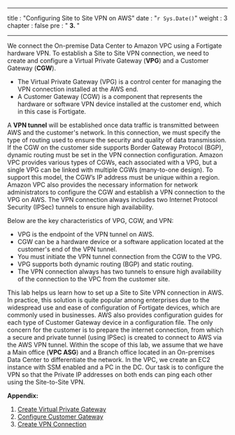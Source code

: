 
---

title : "Configuring Site to Site VPN on AWS"
date :  "`r Sys.Date()`" 
weight : 3 
chapter : false
pre : " <b> 3. </b> "

---

We connect the On-premise Data Center to Amazon VPC using a Fortigate hardware VPN. To establish a Site to Site VPN connection, we need to create and configure a Virtual Private Gateway (**VPG**) and a Customer Gateway (**CGW**).
- The Virtual Private Gateway (VPG) is a control center for managing the VPN connection installed at the AWS end.
- A Customer Gateway (CGW) is a component that represents the hardware or software VPN device installed at the customer end, which in this case is Fortigate.

A **VPN tunnel** will be established once data traffic is transmitted between AWS and the customer's network. In this connection, we must specify the type of routing used to ensure the security and quality of data transmission.
If the CGW on the customer side supports Border Gateway Protocol (BGP), dynamic routing must be set in the VPN connection configuration.
Amazon VPC provides various types of CGWs, each associated with a VPG, but a single VPG can be linked with multiple CGWs (many-to-one design). To support this model, the CGW’s IP address must be unique within a region.
Amazon VPC also provides the necessary information for network administrators to configure the CGW and establish a VPN connection to the VPG on AWS. The VPN connection always includes two Internet Protocol Security (IPSec) tunnels to ensure high availability.

Below are the key characteristics of VPG, CGW, and VPN:
  - VPG is the endpoint of the VPN tunnel on AWS.
  - CGW can be a hardware device or a software application located at the customer's end of the VPN tunnel.
  - You must initiate the VPN tunnel connection from the CGW to the VPG.
  - VPG supports both dynamic routing (BGP) and static routing.
  - The VPN connection always has two tunnels to ensure high availability of the connection to the VPC from the customer site.

This lab helps us learn how to set up a Site to Site VPN connection in AWS. In practice, this solution is quite popular among enterprises due to the widespread use and ease of configuration of Fortigate devices, which are commonly used in businesses. AWS also provides configuration guides for each type of Customer Gateway device in a configuration file. The only concern for the customer is to prepare the internet connection, from which a secure and private tunnel (using IPSec) is created to connect to AWS via the AWS VPN tunnel.
Within the scope of this lab, we assume that we have a Main office (**VPC ASG**) and a Branch office located in an On-premises Data Center to differentiate the network. In the VPC, we create an EC2 instance with SSM enabled and a PC in the DC. Our task is to configure the VPN so that the Private IP addresses on both ends can ping each other using the Site-to-Site VPN.

**Appendix:**
1. [Create Virtual Private Gateway](/3-vpnsitetositeaws/3.1-createvirtualprivategateway/)
2. [Configure Customer Gateway](/content/3-vpnsitetositeaws/3.2-createcustomergateway/)
3. [Create VPN Connection](/3-vpnsitetositeaws/3.3-createVPN/)

